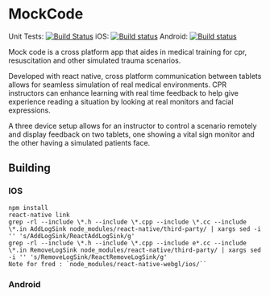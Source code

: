 # MockCode
Unit Tests: [![Build Status](https://travis-ci.org/MockCode/MockCode.svg?branch=master)](https://travis-ci.org/MockCode/MockCode)
 iOS: [![Build status](https://build.appcenter.ms/v0.1/apps/b8b57cb3-e3f7-4a43-ba80-f77012d4962f/branches/master/badge)](https://appcenter.ms)
  Android: [![Build status](https://build.appcenter.ms/v0.1/apps/71ec92b4-e66e-418d-b766-2451ac730c6d/branches/master/badge)](https://appcenter.ms)

Mock code is a cross platform app that aides in medical training for cpr, resuscitation and other simulated trauma scenarios.

Developed with react native, cross platform communication between tablets allows for seamless simulation of real medical environments. CPR instructors can enhance learning with real time feedback to help give experience reading a situation by looking at real monitors and facial expressions.

A three device setup allows for an instructor to control a scenario remotely and display feedback on two tablets, one showing a vital sign monitor and the other having a simulated patients face.

## Building
### IOS
```
npm install
react-native link
grep -rl --include \*.h --include \*.cpp --include \*.cc --include \*.in AddLogSink node_modules/react-native/third-party/ | xargs sed -i '' 's/AddLogSink/ReactAddLogSink/g'
grep -rl --include \*.h --include \*.cpp --include e*.cc --include \*.in RemoveLogSink node_modules/react-native/third-party/ | xargs sed -i '' 's/RemoveLogSink/ReactRemoveLogSink/g'
Note for fred : `node_modules/react-native-webgl/ios/``
```

### Android

